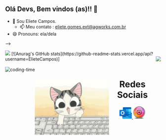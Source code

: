 ## Olá Devs, Bem vindos (as)!! 👋

- 💬 Sou Eliete Campos.
  - 📫 Meu contato : eliete.gomes.ext@agworks.com.br
- 😄 Pronouns: ela/dela

-->
<div>
     <img height="180em" src="https://github-readme-stats.vercel.app/api?username=ElieteCampos&show_icons=true&theme=radical"/>
  [![Anurag's GitHub stats](https://github-readme-stats.vercel.app/api?username=ElieteCampos)]
  <img align="right" height="180em" src="https://github-readme-stats.vercel.app/api/top-langs/?username=ElieteCampos&layout=compact&langs_count=16&theme=radical"/>
</div>

<div  align="center"> 
  <div style="display: inline_block"><br>
    <img align="left" height="250" alt="coding-time" src="code.gif">
  
<div>
    <img align="left" height="180em" alt="coding-time" src="cut.gif">
   <h1 align="center">Redes Sociais</h1>
    <a href = "mailto: lilagomes3@hotmail.com">
      <img width="40" src="hotmail.png">
    </a>
          <a href = "https://www.instagram.com/elietecamposdev/">
      <img width="40" src="instagram.png">
    </a>
</div>
  

